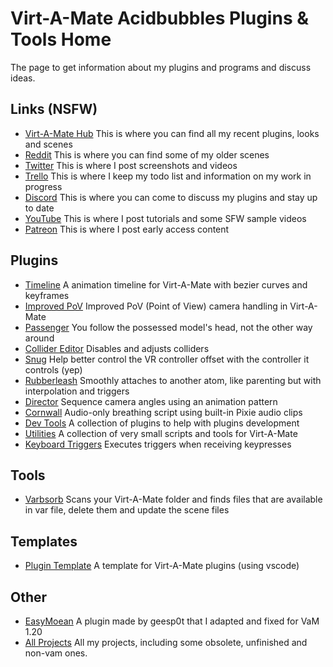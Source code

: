 # Virt-A-Mate Acidbubbles Plugins & Tools Home

The page to get information about my plugins and programs and discuss ideas.

## Links (NSFW)

* [Virt-A-Mate Hub](https://hub.virtamate.com/resources/authors/acid-bubbles.18/) This is where you can find all my recent plugins, looks and scenes
* [Reddit](https://www.reddit.com/user/acidbubbles/posts/) This is where you can find some of my older scenes
* [Twitter](https://twitter.com/acidbubblesanon) This is where I post screenshots and videos
* [Trello](https://trello.com/b/3dqtmZ3u/acid-bubbles-plugins) This is where I keep my todo list and information on my work in progress
* [Discord](https://discord.gg/xXpWAkB) This is where you can come to discuss my plugins and stay up to date
* [YouTube](https://www.youtube.com/channel/UChpAQh8Q4guZ500-NCV0IDQ) This is where I post tutorials and some SFW sample videos
* [Patreon](https://www.patreon.com/acidbubbles) This is where I post early access content

## Plugins

* [Timeline](https://github.com/acidbubbles/vam-timeline) A animation timeline for Virt-A-Mate with bezier curves and keyframes 
* [Improved PoV](https://github.com/acidbubbles/vam-improved-pov) Improved PoV (Point of View) camera handling in Virt-A-Mate 
* [Passenger](https://github.com/acidbubbles/vam-passenger) You follow the possessed model's head, not the other way around 
* [Collider Editor](https://github.com/acidbubbles/vam-collider-editor) Disables and adjusts colliders
* [Snug](https://github.com/acidbubbles/vam-snug) Help better control the VR controller offset with the controller it controls (yep) 
* [Rubberleash](https://github.com/acidbubbles/vam-rubberleash) Smoothly attaches to another atom, like parenting but with interpolation and triggers
* [Director](https://github.com/acidbubbles/vam-director) Sequence camera angles using an animation pattern 
* [Cornwall](https://github.com/acidbubbles/vam-cornwall) Audio-only breathing script using built-in Pixie audio clips  
* [Dev Tools](https://github.com/acidbubbles/vam-devtools) A collection of plugins to help with plugins development
* [Utilities](https://github.com/acidbubbles/vam-utilities) A collection of very small scripts and tools for Virt-A-Mate 
* [Keyboard Triggers](https://github.com/acidbubbles/vam-keyboard-triggers) Executes triggers when receiving keypresses

## Tools

* [Varbsorb](https://github.com/acidbubbles/vam-varbsorb) Scans your Virt-A-Mate folder and finds files that are available in var file, delete them and update the scene files

## Templates

* [Plugin Template](https://github.com/acidbubbles/vam-plugin-template) A template for Virt-A-Mate plugins (using vscode) 

## Other

* [EasyMoean](https://github.com/acidbubbles/vam-easymoan) A plugin made by geesp0t that I adapted and fixed for VaM 1.20
* [All Projects](https://github.com/acidbubbles) All my projects, including some obsolete, unfinished and non-vam ones.
